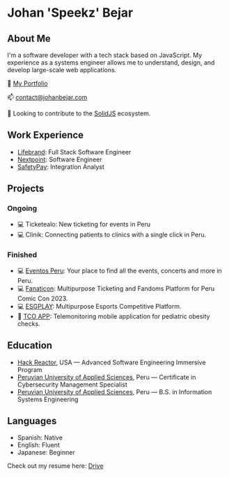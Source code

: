 # Johan 'Speekz' Bejar

## About Me
I'm a software developer with a tech stack based on JavaScript. My experience as a systems engineer allows me to understand, design, and develop large-scale web applications.

📁 [My Portfolio](https://johanbejar.com/)

📫 contact@johanbejar.com

🔭 Looking to contribute to the [SolidJS](https://www.solidjs.com/) ecosystem.

## Work Experience
- [Lifebrand](https://www.lifebrand.life/): Full Stack Software Engineer
- [Nextpoint](https://www.nextpoint.com/): Software Engineer
- [SafetyPay](https://www.safetypay.com/en/): Integration Analyst

## Projects
### Ongoing
- 💻 Ticketealo: New ticketing for events in Peru
- 💻 Clinik: Connecting patients to clinics with a single click in Peru.

### Finished
- 💻 [Eventos Peru](https://eventos.johanbejar.com/): Your place to find all the events, concerts and more in Peru.
- 💻 [Fanaticon](https://elcomercio.pe/respuestas/fechas-del-peru-comic-con-2023-donde-se-realizara-artistas-invitados-y-como-comprar-entradas-revtli-noticia/): Multipurpose Ticketing and Fandoms Platform for Peru Comic Con 2023.
- 💻 [ESGPLAY](https://esgplay.net/): Multipurpose Esports Competitive Platform.
- 📱 [TCO APP](https://link.springer.com/chapter/10.1007/978-981-33-4565-2_6): Telemonitoring mobile application for pediatric obesity checks.

## Education
- [Hack Reactor](https://www.galvanize.com/explore-hack-reactor-coding-bootcamps/), USA — Advanced Software Engineering Immersive Program
- [Peruvian University of Applied Sciences](https://upc.edu.pe/), Peru — Certificate in Cybersecurity Management Specialist
- [Peruvian University of Applied Sciences](https://upc.edu.pe/), Peru — B.S. in Information Systems Engineering

## Languages
- Spanish: Native
- English: Fluent
- Japanese: Beginner

Check out my resume here: [Drive](https://docs.google.com/document/d/1vLuU3O5KbakpQ13czpZS8WYI8F5fh3bOQers9_5M5Uo/edit?usp=sharing)
